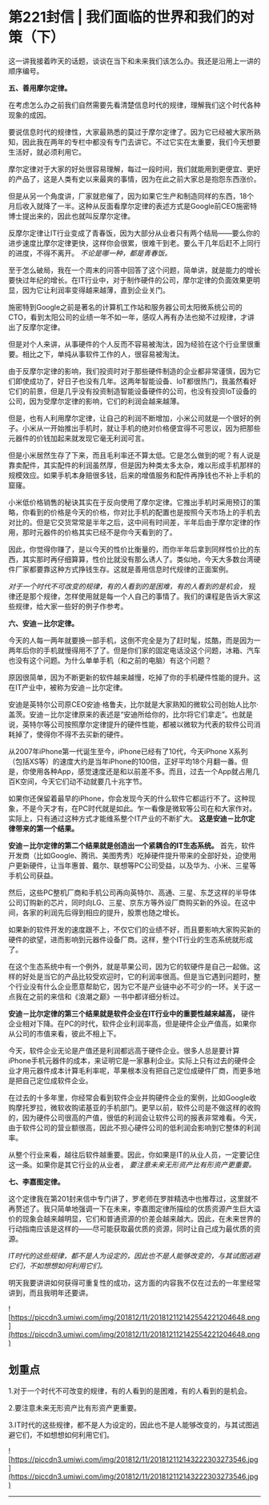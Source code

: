 # 第221封信 | 我们面临的世界和我们的对策（下）

这一讲我接着昨天的话题，谈谈在当下和未来我们该怎么办。我还是沿用上一讲的顺序编号。

 **五、善用摩尔定律。**

在考虑怎么办之前我们自然需要先看清楚信息时代的规律，理解我们这个时代各种现象的成因。

要说信息时代的规律性，大家最熟悉的莫过于摩尔定律了。因为它已经被大家所熟知，因此我在两年的专栏中都没有专门去讲它。不过它实在太重要，我们今天想要生活好，就必须利用它。

摩尔定律对于大家的好处很容易理解，每过一段时间，我们就能用到更便宜、更好的产品了，这是人类有史以来最爽的事情，因为在此之前大家总是抱怨东西涨价。

但是从另一个角度讲，厂家就悲催了，因为如果它生产和制造同样的东西，18个月后收入就降了一半。这种从反面看摩尔定律的表述方式是Google前CEO施密特博士提出来的，因此也就叫反摩尔定律。

反摩尔定律让IT行业变成了青春饭，因为大部分从业者只有两个结局——要么你的进步速度比摩尔定律更快，这样你会很累，很难干到老。要么干几年后赶不上同行的进度，不得不离开。 *不论是哪一种，都是青春饭。*

至于怎么破局，我在一个周末的问答中回答了这个问题，简单讲，就是能力的增长要快过年纪的增长。在IT行业中，对于制作硬件的公司，摩尔定律的负面效果更明显，因为它让利润率变得越来越薄，直到企业关门。

施密特到Google之前是著名的计算机工作站和服务器公司太阳微系统公司的CTO，看到太阳公司的业绩一年不如一年，感叹人再有办法也拗不过规律，才讲出了反摩尔定律。

但是对个人来讲，从事硬件的个人反而不容易被淘汰，因为经验在这个行业里很重要。相比之下，单纯从事软件工作的人，很容易被淘汰。

由于反摩尔定律的影响，我们投资时对于那些硬件制造的企业都非常谨慎，因为它们即使成功了，好日子也没有几年。这两年智能设备、IoT都很热门，我虽然看好它们的前景，但是几乎没有投资制造智能设备硬件的公司，也没有投资IoT设备的公司，因为受摩尔定律的影响，它们的利润会越来越薄。

但是，也有人利用摩尔定律，让自己的利润不断增加，小米公司就是一个很好的例子。小米从一开始推出手机时，就让手机的绝对价格便宜得不可思议，因为把那些元器件的价钱加起来就发现它毫无利润可言。

但是小米居然生存了下来，而且毛利率还不算太低。它是怎么做到的呢？有人说是靠卖配件，其实配件的利润虽然厚，但是因为种类太多太杂，难以形成手机那样的规模效应。如果手机本身赔很多钱，后来的增值服务和配件再挣钱也不补上手机的窟窿。

小米低价格销售的秘诀其实在于反向使用了摩尔定律。它推出手机时采用预订的策略，你看到的价格是今天的价格，你对比手机的配置也是按照今天市场上的手机去对比的。但是它交货常常是半年之后，这中间有时间差，半年后由于摩尔定律的作用，那时元器件的价格其实已经不是你今天看到的了。

因此，你觉得你赚了，是以今天的性价比衡量的，而你半年后拿到同样性价比的东西，其实那时再仔细算算，性价比就没有那么诱人了。类似地，今天大多数台湾硬件厂家都要靠这种方式挣钱生存。这就是善用信息时代规律的正面案例。

 *对于一个时代不可改变的规律，有的人看到的是困难，有的人看到的是机会，* 规律还是那个规律，怎样使用就是每一个人自己的事情了。我们的课程是告诉大家这些规律，给大家一些好的例子作参考。

 **六、安迪－比尔定律。**

今天的人每一两年就要换一部手机，这倒不完全是为了赶时髦，炫酷，而是因为一两年后你的手机就慢得用不了了。但是你们家的固定电话没这个问题，冰箱、汽车也没有这个问题。为什么单单手机（和之前的电脑）有这个问题？

原因很简单，因为不断更新的软件越来越慢，吃掉了你的手机硬件性能的提升。这在IT产业中，被称为安迪－比尔定律。

安迪是英特尔公司原CEO安迪·格鲁夫，比尔就是大家熟知的微软公司创始人比尔·盖茨。安迪－比尔定律原来的表述是“安迪所给你的，比尔将它们拿走”。也就是说，英特尔等公司按照摩尔定律提升的硬件性能，都被以微软为代表的软件公司消耗掉了，使得你不得不去买新的硬件。

从2007年iPhone第一代诞生至今，iPhone已经有了10代，今天iPhone X系列（包括XS等）的速度大约是当年iPhone的100倍，正好平均18个月翻一番。但是，你使用各种App，感觉速度还是和以前差不多。而且，过去一个App就占用几百K空间，今天它们动不动就要几十兆字节。

如果你还保留着最早的iPhone，你会发现今天的什么软件它都运行不了。这种现象，不是今天才有，在PC时代就是如此。乍一看像是微软等公司在和大家作对。实际上，只有通过这种方式才能维系整个IT产业的不断扩大。 **这是安迪－比尔定律带来的第一个结果。**

 **安迪－比尔定律的第二个结果就是创造出一个紧耦合的IT生态系统。** 首先，软件开发商（比如Google、腾讯、美图秀秀）吃掉硬件提升带来的全部好处，迫使用户更新硬件，让当年惠普、戴尔、联想等PC公司受益，以及华为、小米、三星等手机公司获益。

然后，这些PC整机厂商和手机公司再向英特尔、高通、三星、东芝这样的半导体公司订购新的芯片，同时向LG、三星、京东方等外设厂商购买新的外设。在这中间，各家的利润先后得到相应的提升，股票也随之增长。

如果新的软件开发的速度跟不上，不仅它们的业绩不好，而且要影响大家购买新的硬件的欲望，进而影响到元器件设备厂商。这样，整个IT行业的生态系统就形成了。

在这个生态系统中有一个例外，就是苹果公司，因为它的软硬件是自己一起做。这样的好处是当它的产品比较受欢迎时，它的利润率很高。但是当它遇到问题时，整个行业没有什么企业愿意帮助它，因为它不是产业链中必不可少的一环。关于这一点我在之前的来信和《浪潮之巅》一书中都详细分析过。

 **安迪－比尔定律的第三个结果就是软件企业在IT行业中的重要性越来越高，** 硬件企业相对下降。在PC的时代，软件企业利润率高，但是硬件企业产值高，如果你从公司的市值来看，彼此不相上下。

今天，软件企业无论是产值还是利润都远高于硬件企业。很多人总是要计算iPhone手机元器件的成本，来证明它是一家暴利企业。实际上只有过去的硬件企业才用元器件成本计算毛利率呢，苹果根本没有把自己定位成硬件厂商，而更多地是把自己定位成软件企业。

在过去的十多年里，你经常会看到软件企业并购硬件企业的案例，比如Google收购摩托罗拉，微软收购诺基亚的手机部门。更早以前，软件公司是不做这样的收购的，因为硬件公司很高的产值，很低的利润会让软件公司的报表非常难看。今天，由于软件公司的营业额很高，因此不担心硬件公司的低利润会影响到它整体的利润率。

从整个行业来看，越往后软件越重要。因此，你如果是IT的从业人员，一定要记住这一条。如果你是其它行业的从业者， *要注意未来无形资产比有形资产更重要。*

 **七、李嘉图定律。**

这个定律我在第201封来信中专门讲了，罗老师在罗胖精选中也推荐过，这里就不再赘述了。我只简单地强调一下在未来，李嘉图定律所描绘的优质资源产生巨大溢价的现象会越来越明显，它们和普通资源的价差会越来越大。因此，在未来世界的行动指南应该是这样的——尽可能获取最优质的资源，同时让自己成为最优质的资源。

 *IT时代的这些规律，都不是人为设定的，因此也不是人能够改变的，与其试图逃避它们，不如想想如何利用它们。*

明天我要讲讲如何获得可重复性的成功，这方面的内容我不仅在过去的一年里经常讲到，而且我明年还要讲。

![https://piccdn3.umiwi.com/img/201812/11/201812112142554221204648.png](https://piccdn3.umiwi.com/img/201812/11/201812112142554221204648.png)

## 划重点

1.对于一个时代不可改变的规律，有的人看到的是困难，有的人看到的是机会。

2.要注意未来无形资产比有形资产更重要。

3.IT时代的这些规律，都不是人为设定的，因此也不是人能够改变的，与其试图逃避它们，不如想想如何利用它们。

![https://piccdn3.umiwi.com/img/201812/11/201812112143222303273546.jpg](https://piccdn3.umiwi.com/img/201812/11/201812112143222303273546.jpg)

---
